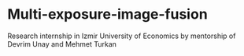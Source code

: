 # Multi-exposure-image-fusion
Research internship in Izmir University of Economics by mentorship of Devrim Unay and Mehmet Turkan 
